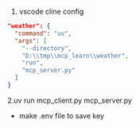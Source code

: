 1. vscode cline config
```json
"weather": {
  "command": "uv",
  "args": [
    "--directory",
    "D:\\tmp\\mcp_learn\\weather",
    "run",
    "mcp_server.py"
  ]
}
```

2.uv run mcp_client.py mcp_server.py  
- make .env file to save key


